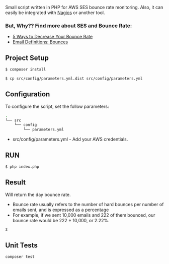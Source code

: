 Small script written in PHP for AWS SES bounce rate monitoring. Also, it can easily be integrated with [Nagios]('https://www.nagios.org') or another tool.

### But, Why?? Find more about SES and Bounce Rate:
- [5 Ways to Decrease Your Bounce Rate](https://aws.amazon.com/blogs/ses/5-ways-to-decrease-your-bounce-rate/)
- [Email Definitions: Bounces](https://aws.amazon.com/blogs/ses/email-definitions-bounces/)

## Project Setup
```bash
$ composer install
```

```bash
$ cp src/config/parameters.yml.dist src/config/parameters.yml
```

## Configuration
To configure the script, set the follow parameters:
```bash
.
└── src
    └── config
        └── parameters.yml
```
- src/config/parameters.yml - Add your AWS credentials.

## RUN

```bash
$ php index.php
```

## Result
Will return the day bounce rate.
- Bounce rate usually refers to the number of hard bounces per number of emails sent, and is expressed as a percentage
- For example, if we sent 10,000 emails and 222 of them bounced, our bounce rate would be 222 ÷ 10,000, or 2.22%. 
```bash
3
```

## Unit Tests
```bash
composer test
```
